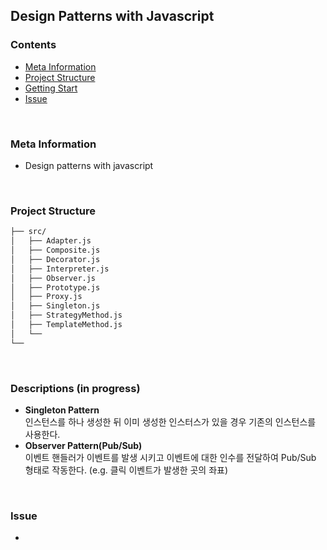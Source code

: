 ## **Design Patterns with Javascript**

### **Contents**

- [Meta Information](#Meta-Information)
- [Project Structure](#Project-structure)
- [Getting Start](#Getting-Start)
- [Issue](#Issue)

</br>

### **Meta Information**

- Design patterns with javascript

</br>

### **Project Structure**

```bash
├── src/
│   ├── Adapter.js
│   ├── Composite.js
│   ├── Decorator.js
│   ├── Interpreter.js
│   ├── Observer.js
│   ├── Prototype.js
│   ├── Proxy.js
│   ├── Singleton.js
│   ├── StrategyMethod.js
│   ├── TemplateMethod.js
│   └──
└──
```

</br>

### Descriptions (in progress)

- **Singleton Pattern**  
  인스턴스를 하나 생성한 뒤 이미 생성한 인스터스가 있을 경우 기존의 인스턴스를 사용한다.
- **Observer Pattern(Pub/Sub)**  
  이벤트 핸들러가 이벤트를 발생 시키고 이벤트에 대한 인수를 전달하여 Pub/Sub 형태로 작동한다. (e.g. 클릭 이벤트가 발생한 곳의 좌표)

</br>

### Issue

-
